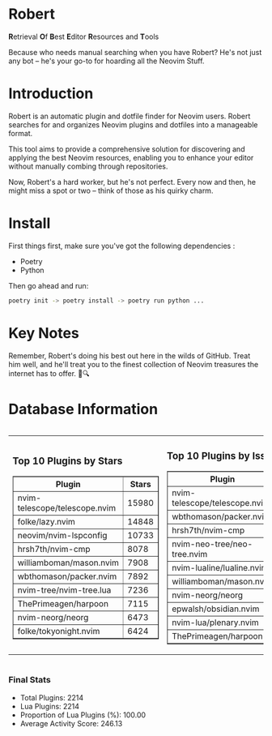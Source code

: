 # Robert

**R**etrieval
**O**f
**B**est
**E**ditor
**R**esources and
**T**ools

Because who needs manual searching when you have Robert?
He's not just any bot – he's your go-to for hoarding all the Neovim Stuff.

# Introduction
Robert is an automatic plugin and dotfile finder for Neovim users. Robert searches for and organizes Neovim plugins and dotfiles into a manageable format.

This tool aims to provide a comprehensive solution for discovering and applying the best Neovim resources, enabling you to enhance your editor without manually combing through repositories.

Now, Robert's a hard worker, but he's not perfect. Every now and then, he might miss a spot or two – think of those as his quirky charm. 

# Install
 First things first, make sure you've got the following dependencies :
  - Poetry 
  - Python 

Then go ahead and run:

```bash
poetry init -> poetry install -> poetry run python ...
```
# Key Notes

Remember, Robert's doing his best out here in the wilds of GitHub. Treat him well, and he'll treat you to the finest collection of Neovim treasures the internet has to offer. 🎩🔍


# Database Information

<div style='display:flex;flex-direction:row;justify-content:space-between;'><table><tr><td><h3>Top 10 Plugins by Stars</h3><table border="1"><tr><th>Plugin</th><th>Stars</th></tr><tr><td>nvim-telescope/telescope.nvim</td><td>15980</td></tr><tr><td>folke/lazy.nvim</td><td>14848</td></tr><tr><td>neovim/nvim-lspconfig</td><td>10733</td></tr><tr><td>hrsh7th/nvim-cmp</td><td>8078</td></tr><tr><td>williamboman/mason.nvim</td><td>7908</td></tr><tr><td>wbthomason/packer.nvim</td><td>7892</td></tr><tr><td>nvim-tree/nvim-tree.lua</td><td>7236</td></tr><tr><td>ThePrimeagen/harpoon</td><td>7115</td></tr><tr><td>nvim-neorg/neorg</td><td>6473</td></tr><tr><td>folke/tokyonight.nvim</td><td>6424</td></tr></table></td><td><h3>Top 10 Plugins by Issues</h3><table border="1"><tr><th>Plugin</th><th>Issues</th></tr><tr><td>nvim-telescope/telescope.nvim</td><td>377</td></tr><tr><td>wbthomason/packer.nvim</td><td>307</td></tr><tr><td>hrsh7th/nvim-cmp</td><td>285</td></tr><tr><td>nvim-neo-tree/neo-tree.nvim</td><td>239</td></tr><tr><td>nvim-lualine/lualine.nvim</td><td>227</td></tr><tr><td>williamboman/mason.nvim</td><td>206</td></tr><tr><td>nvim-neorg/neorg</td><td>183</td></tr><tr><td>epwalsh/obsidian.nvim</td><td>158</td></tr><tr><td>nvim-lua/plenary.nvim</td><td>148</td></tr><tr><td>ThePrimeagen/harpoon</td><td>123</td></tr></table></td><td><h3>Top 10 Plugins by Forks</h3><table border="1"><tr><th>Plugin</th><th>Forks</th></tr><tr><td>neovim/nvim-lspconfig</td><td>2082</td></tr><tr><td>nvim-telescope/telescope.nvim</td><td>837</td></tr><tr><td>nvim-tree/nvim-tree.lua</td><td>609</td></tr><tr><td>nvim-lualine/lualine.nvim</td><td>469</td></tr><tr><td>folke/tokyonight.nvim</td><td>433</td></tr><tr><td>hrsh7th/nvim-cmp</td><td>400</td></tr><tr><td>ThePrimeagen/harpoon</td><td>379</td></tr><tr><td>folke/lazy.nvim</td><td>361</td></tr><tr><td>jackMort/ChatGPT.nvim</td><td>316</td></tr><tr><td>nvim-lua/plenary.nvim</td><td>287</td></tr></table></td></tr></table></div>

### Final Stats
- Total Plugins: 2214
- Lua Plugins: 2214
- Proportion of Lua Plugins (%): 100.00
- Average Activity Score: 246.13
